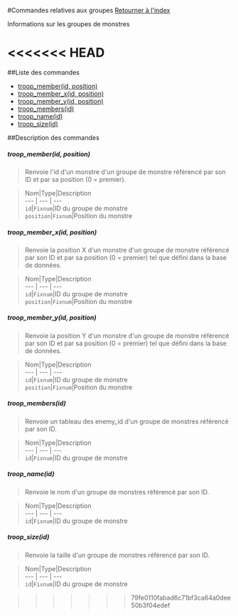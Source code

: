 #Commandes relatives aux groupes
[Retourner à l'index](__command_list.md)

Informations sur les groupes de monstres

<<<<<<< HEAD
=======
##Liste des commandes
*    [troop_member(id, position)](#troop_memberid-position)
*    [troop_member_x(id, position)](#troop_member_xid-position)
*    [troop_member_y(id, position)](#troop_member_yid-position)
*    [troop_members(id)](#troop_membersid)
*    [troop_name(id)](#troop_nameid)
*    [troop_size(id)](#troop_sizeid)


##Description des commandes
##### troop_member(id, position)

> Renvoie l'id d'un monstre d'un groupe de monstre référencé par son ID et par sa position (0 = premier).

  
> Nom|Type|Description  
--- | --- | ---  
`id`|`Fixnum`|ID du groupe de monstre  
`position`|`Fixnum`|Position du monstre  


##### troop_member_x(id, position)

> Renvoie la position X d'un monstre d'un groupe de monstre référencé par son ID et par sa position (0 = premier) tel que défini dans la base de données.

  
> Nom|Type|Description  
--- | --- | ---  
`id`|`Fixnum`|ID du groupe de monstre  
`position`|`Fixnum`|Position du monstre  


##### troop_member_y(id, position)

> Renvoie la position Y d'un monstre d'un groupe de monstre référencé par son ID et par sa position (0 = premier) tel que défini dans la base de données.

  
> Nom|Type|Description  
--- | --- | ---  
`id`|`Fixnum`|ID du groupe de monstre  
`position`|`Fixnum`|Position du monstre  


##### troop_members(id)

> Renvoie un tableau des enemy_id  d'un groupe de monstres référencé par son ID.

  
> Nom|Type|Description  
--- | --- | ---  
`id`|`Fixnum`|ID du groupe de monstre  


##### troop_name(id)

> Renvoie le nom d'un groupe de monstres référencé par son ID.

  
> Nom|Type|Description  
--- | --- | ---  
`id`|`Fixnum`|ID du groupe de monstre  


##### troop_size(id)

> Renvoie la taille d'un groupe de monstres référencé par son ID.

  
> Nom|Type|Description  
--- | --- | ---  
`id`|`Fixnum`|ID du groupe de monstre  


>>>>>>> 79fe0110fabad6c71bf3ca64a0dee50b3f04edef
